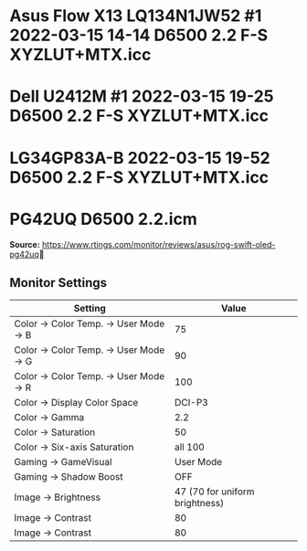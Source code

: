 # Asus Flow X13 LQ134N1JW52 #1 2022-03-15 14-14 D6500 2.2 F-S XYZLUT+MTX.icc
# Dell U2412M #1 2022-03-15 19-25 D6500 2.2 F-S XYZLUT+MTX.icc
# LG34GP83A-B 2022-03-15 19-52 D6500 2.2 F-S XYZLUT+MTX.icc
# PG42UQ D6500 2.2.icm
**Source:** https://www.rtings.com/monitor/reviews/asus/rog-swift-oled-pg42uq

## Monitor Settings
| Setting                                | Value                          |
|----------------------------------------|--------------------------------|
| Color -> Color Temp. -> User Mode -> B | 75                             |
| Color -> Color Temp. -> User Mode -> G | 90                             |
| Color -> Color Temp. -> User Mode -> R | 100                            |
| Color -> Display Color Space           | DCI-P3                         |
| Color -> Gamma                         | 2.2                            |
| Color -> Saturation                    | 50                             |
| Color -> Six-axis Saturation           | all 100                        |
| Gaming -> GameVisual                   | User Mode                      |
| Gaming -> Shadow Boost                 | OFF                            |
| Image -> Brightness                    | 47 (70 for uniform brightness) |
| Image -> Contrast                      | 80                             |
| Image -> Contrast                      | 80                             |

